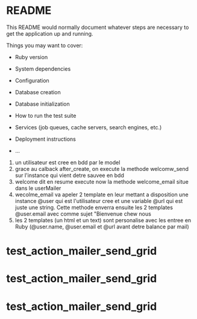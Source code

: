 # README

This README would normally document whatever steps are necessary to get the
application up and running.

Things you may want to cover:

* Ruby version

* System dependencies

* Configuration

* Database creation

* Database initialization

* How to run the test suite

* Services (job queues, cache servers, search engines, etc.)

* Deployment instructions

* ...



1. un utilisateur est cree en bdd par le model 
2. grace au calback  after_create, on execute la methode welcomw_send sur l'instance qui vient detre sauvee en bdd
3. welcome dit en resume execute now la methode welcome_email situe dans le userMailer
4. wecolme_email va apeler 2 template en leur mettant a disposition une instance @user qui est l'utilisateur cree et une variable @url qui est juste une string. Cette methode enverra ensuite les 2 templates @user.email avec comme sujet "Bienvenue chew nous
5.  les 2 templates (un html et un text) sont personalise avec les entree en Ruby (@user.name, @user.email et @url avant detre balance par mail)
# test_action_mailer_send_grid
# test_action_mailer_send_grid
# test_action_mailer_send_grid
